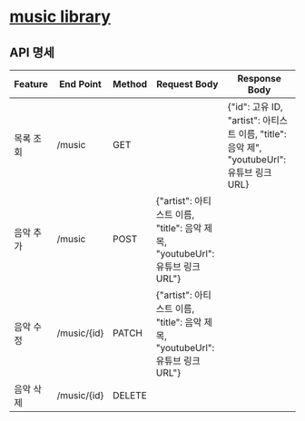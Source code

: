 # [music library](https://musiclib.vercel.app/)

## API 명세

| Feature   | End Point   | Method | Request Body                                                                  | Response Body                                                                              |
| --------- | ----------- | ------ | ----------------------------------------------------------------------------- | ------------------------------------------------------------------------------------------ |
| 목록 조회 | /music      | GET    |                                                                               | {"id": 고유 ID, "artist": 아티스트 이름, "title": 음악 제", "youtubeUrl": 유튜브 링크 URL} |
| 음악 추가 | /music      | POST   | {"artist": 아티스트 이름, "title": 음악 제목, "youtubeUrl": 유튜브 링크 URL"} |                                                                                            |
| 음악 수정 | /music/{id} | PATCH  | {"artist": 아티스트 이름, "title": 음악 제목, "youtubeUrl": 유튜브 링크 URL"} |                                                                                            |
| 음악 삭제 | /music/{id} | DELETE |                                                                               |                                                                                            |
